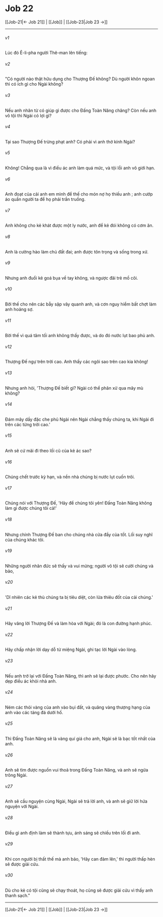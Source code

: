 # Job 22

[[Job-21|← Job 21]] | [[Job]] | [[Job-23|Job 23 →]]
***



###### v1 
Lúc đó Ê-li-pha người Thê-man lên tiếng: 

###### v2 
"Có người nào thật hữu dụng cho Thượng Đế không? Dù người khôn ngoan thì có ích gì cho Ngài không? 

###### v3 
Nếu anh nhân từ có giúp gì được cho Đấng Toàn Năng chăng? Còn nếu anh vô tội thì Ngài có lợi gì? 

###### v4 
Tại sao Thượng Đế trừng phạt anh? Có phải vì anh thờ kính Ngài? 

###### v5 
Không! Chẳng qua là vì điều ác anh làm quá mức, và tội lỗi anh vô giới hạn. 

###### v6 
Anh đoạt của cải anh em mình để thế cho món nợ họ thiếu anh ; anh cướp áo quần người ta để họ phải trần truồng. 

###### v7 
Anh không cho kẻ khát được một ly nước, anh để kẻ đói không có cơm ăn. 

###### v8 
Anh là cường hào làm chủ đất đai; anh được tôn trọng và sống trong xứ. 

###### v9 
Nhưng anh đuổi kẻ goá bụa về tay không, và ngược đãi trẻ mồ côi. 

###### v10 
Bởi thế cho nên các bẫy sập vây quanh anh, và cơn nguy hiểm bất chợt làm anh hoảng sợ. 

###### v11 
Bời thế vì quá tăm tối anh không thấy được, và do đó nước lụt bao phủ anh. 

###### v12 
Thượng Đế ngự trên trời cao. Anh thấy các ngôi sao trên cao kia không! 

###### v13 
Nhưng anh hỏi, 'Thượng Đế biết gì? Ngài có thể phân xử qua mây mù không? 

###### v14 
Đám mây dầy đặc che phủ Ngài nên Ngài chẳng thấy chúng ta, khi Ngài đi trên các từng trời cao.' 

###### v15 
Anh sẽ cứ mãi đi theo lối cũ của kẻ ác sao? 

###### v16 
Chúng chết trước kỳ hạn, và nền nhà chúng bị nước lụt cuốn trôi. 

###### v17 
Chúng nói với Thượng Đế, 'Hãy để chúng tôi yên! Đấng Toàn Năng không làm gì được chúng tôi cả!' 

###### v18 
Nhưng chính Thượng Đế ban cho chúng nhà cửa đầy của tốt. Lối suy nghĩ của chúng khác tôi. 

###### v19 
Những người nhân đức sẽ thấy và vui mừng; người vô tội sẽ cười chúng và bảo, 

###### v20 
'Dĩ nhiên các kẻ thù chúng ta bị tiêu diệt, còn lửa thiêu đốt của cải chúng.' 

###### v21 
Hãy vâng lời Thượng Đế và làm hòa với Ngài; đó là con đường hạnh phúc. 

###### v22 
Hãy chấp nhận lời dạy dỗ từ miệng Ngài, ghi tạc lời Ngài vào lòng. 

###### v23 
Nếu anh trở lại với Đấng Toàn Năng, thì anh sẽ lại được phước. Cho nên hãy dẹp điều ác khỏi nhà anh. 

###### v24 
Ném các thỏi vàng của anh vào bụi đất, và quăng vàng thượng hạng của anh vào các tảng đá dưới hố. 

###### v25 
Thì Đấng Toàn Năng sẽ là vàng quí giá cho anh, Ngài sẽ là bạc tốt nhất của anh. 

###### v26 
Anh sẽ tìm được nguồn vui thoả trong Đấng Toàn Năng, và anh sẽ ngửa trông Ngài. 

###### v27 
Anh sẽ cầu nguyện cùng Ngài, Ngài sẽ trả lời anh, và anh sẽ giữ lời hứa nguyện với Ngài. 

###### v28 
Điều gì anh định làm sẽ thành tựu, ánh sáng sẽ chiếu trên lối đi anh. 

###### v29 
Khi con người bị thất thế mà anh bảo, 'Hãy can đảm lên,' thì người thấp hèn sẽ được giải cứu. 

###### v30 
Dù cho kẻ có tội cũng sẽ chạy thoát, họ cũng sẽ được giải cứu vì thấy anh thanh sạch."

***
[[Job-21|← Job 21]] | [[Job]] | [[Job-23|Job 23 →]]
